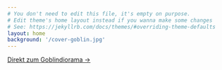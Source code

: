```yaml
---
# You don't need to edit this file, it's empty on purpose.
# Edit theme's home layout instead if you wanna make some changes
# See: https://jekyllrb.com/docs/themes/#overriding-theme-defaults
layout: home
background: '/cover-goblin.jpg'
---
```


<a class="btn btn-primary" href="/posts">Direkt zum Goblindiorama &rarr;</a>
